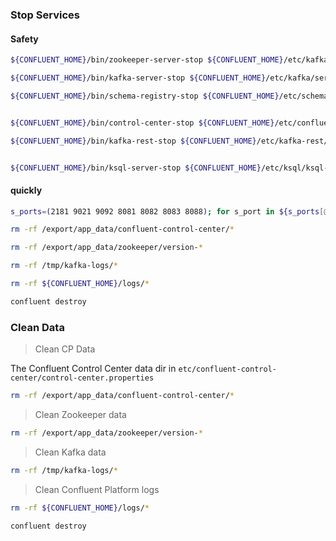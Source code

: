 

### Stop Services



#### Safety

```sh
${CONFLUENT_HOME}/bin/zookeeper-server-stop ${CONFLUENT_HOME}/etc/kafka/zookeeper.properties
```



```sh
${CONFLUENT_HOME}/bin/kafka-server-stop ${CONFLUENT_HOME}/etc/kafka/server.properties
```



```sh
${CONFLUENT_HOME}/bin/schema-registry-stop ${CONFLUENT_HOME}/etc/schema-registry/schema-registry.properties


${CONFLUENT_HOME}/bin/control-center-stop ${CONFLUENT_HOME}/etc/confluent-control-center/control-center.properties

${CONFLUENT_HOME}/bin/kafka-rest-stop ${CONFLUENT_HOME}/etc/kafka-rest/kafka-rest.properties


${CONFLUENT_HOME}/bin/ksql-server-stop ${CONFLUENT_HOME}/etc/ksql/ksql-server.properties
```



#### quickly

```sh
s_ports=(2181 9021 9092 8081 8082 8083 8088); for s_port in ${s_ports[@]:0}; do for pid in `lsof -i :$s_port | awk '{print $2}'` ; do kill -9 $pid ; done; done;

rm -rf /export/app_data/confluent-control-center/*

rm -rf /export/app_data/zookeeper/version-*

rm -rf /tmp/kafka-logs/*

rm -rf ${CONFLUENT_HOME}/logs/*

confluent destroy
```



### Clean Data

> Clean CP Data

The Confluent Control Center data dir in `etc/confluent-control-center/control-center.properties`

```sh
rm -rf /export/app_data/confluent-control-center/*
```



> Clean Zookeeper data



```sh
rm -rf /export/app_data/zookeeper/version-*
```



> Clean Kafka data

```sh
rm -rf /tmp/kafka-logs/*
```



> Clean Confluent Platform logs

```sh
rm -rf ${CONFLUENT_HOME}/logs/*
```



```sh
confluent destroy
```

